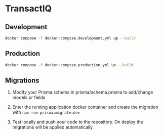 # TransactIQ

## Development

```bash
docker compose -f docker-compose.development.yml up --build
```

## Production

```bash
docker compose -f docker-compose.production.yml up --build
```

## Migrations

1. Modify your Prisma schema in prisma/schema.prisma to add/change models or fields

2. Enter the running application docker container and create the migration with `npm run prisma:migrate:dev`

3. Test locally and push your code to the repository. On deploy the migrations will be applied automatically

